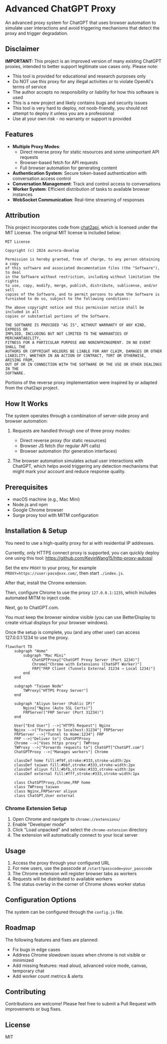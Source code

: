 # Advanced ChatGPT Proxy

An advanced proxy system for ChatGPT that uses browser automation to simulate user interactions and avoid triggering mechanisms that detect the proxy and trigger degradation.

## Disclaimer

**IMPORTANT:** This project is an improved version of many existing ChatGPT proxies, intended to better support legitimate use cases only. Please note:

- This tool is provided for educational and research purposes only
- Do NOT use this proxy for any illegal activities or to violate OpenAI's terms of service
- The author accepts no responsibility or liability for how this software is used
- This is a new project and likely contains bugs and security issues
- This tool is very hard to deploy, not noob-friendly, you should not attempt to deploy it unless you are a professional
- Use at your own risk - no warranty or support is provided

## Features

- **Multiple Proxy Modes**:
    - Direct reverse proxy for static resources and some unimportant API requests
    - Browser-based fetch for API requests
    - Full browser automation for generating content
- **Authentication System**: Secure token-based authentication with conversation access control
- **Conversation Management**: Track and control access to conversations
- **Worker System**: Efficient distribution of tasks to available browser instances
- **WebSocket Communication**: Real-time streaming of responses


## Attribution

This project incorporates code from [chat2api](https://github.com/lanqian528/chat2api), which is licensed under the MIT License. The original MIT license is included below:

```
MIT License

Copyright (c) 2024 aurora-develop

Permission is hereby granted, free of charge, to any person obtaining a copy
of this software and associated documentation files (the "Software"), to deal
in the Software without restriction, including without limitation the rights
to use, copy, modify, merge, publish, distribute, sublicense, and/or sell
copies of the Software, and to permit persons to whom the Software is
furnished to do so, subject to the following conditions:

The above copyright notice and this permission notice shall be included in all
copies or substantial portions of the Software.

THE SOFTWARE IS PROVIDED "AS IS", WITHOUT WARRANTY OF ANY KIND, EXPRESS OR
IMPLIED, INCLUDING BUT NOT LIMITED TO THE WARRANTIES OF MERCHANTABILITY,
FITNESS FOR A PARTICULAR PURPOSE AND NONINFRINGEMENT. IN NO EVENT SHALL THE
AUTHORS OR COPYRIGHT HOLDERS BE LIABLE FOR ANY CLAIM, DAMAGES OR OTHER
LIABILITY, WHETHER IN AN ACTION OF CONTRACT, TORT OR OTHERWISE, ARISING FROM,
OUT OF OR IN CONNECTION WITH THE SOFTWARE OR THE USE OR OTHER DEALINGS IN THE
SOFTWARE.
```

Portions of the reverse proxy implementation were inspired by or adapted from the chat2api project.

## How It Works

The system operates through a combination of server-side proxy and browser automation:

1. Requests are handled through one of three proxy modes:
    - Direct reverse proxy (for static resources)
    - Browser JS fetch (for regular API calls)
    - Browser automation (for generation interfaces)

2. The browser automation simulates actual user interactions with ChatGPT, which helps avoid triggering any detection mechanisms that might mark your account and reduce response quality.

## Prerequisites

- macOS machine (e.g., Mac Mini)
- Node.js and npm
- Google Chrome browser
- Surge proxy tool with MITM configuration

## Installation & Setup

You need to use a high-quality proxy for ai with residential IP addresses.

Currently, only HTTPS connect proxy is supported, you can quickly deploy one using this tool: https://github.com/KevinWang15/http-proxy-autossl

Set the env `PROXY` to your proxy, for example `PROXY=https://user:pass@xxx.com/`, then start `./index.js`.

After that, install the Chrome extension.

Then, configure Chrome to use the proxy `127.0.0.1:1235`, which includes automated MITM to inject code.

Next, go to ChatGPT.com.

You must keep the browser window visible (you can use BetterDisplay to create virtual displays for your browser windows).

Once the setup is complete, you (and any other user) can access 127.0.0.1:1234 to use the proxy.

```mermaid
flowchart TD
    subgraph "Home"
        subgraph "Mac Mini"
            ChatGPTProxy["ChatGPT Proxy Server (Port 1234)"]
            Chrome["Chrome with Extensions (ChatGPT Worker)"]
            FRP["FRP Client (Tunnels External 31234 → Local 1234)"]
        end
    end

    subgraph "Taiwan Node"
        TWProxy["HTTPS Proxy Server"]
    end

    subgraph "Aliyun Server (Public IP)"
        Nginx["Nginx (Auto SSL Certs)"]
        FRPServer["FRP Server (Port 31234)"]
    end

    User["End User"] -->|"HTTPS Request"| Nginx
    Nginx -->|"Forward to localhost:31234"| FRPServer
    FRPServer -->|"Tunnel to Home:1234"| FRP
    FRP -->|"Deliver to"| ChatGPTProxy
    Chrome -->|"Uses https proxy"| TWProxy
    TWProxy -->|"Forwards requests to"| ChatGPT["ChatGPT.com"]
    ChatGPTProxy -->|"Manages workers"| Chrome

    classDef home fill:#f9f,stroke:#333,stroke-width:2px
    classDef taiwan fill:#bbf,stroke:#333,stroke-width:2px
    classDef aliyun fill:#bfb,stroke:#333,stroke-width:2px
    classDef external fill:#fff,stroke:#333,stroke-width:1px
    
    class ChatGPTProxy,Chrome,FRP home
    class TWProxy taiwan
    class Nginx,FRPServer aliyun
    class ChatGPT,User external
```

### Chrome Extension Setup

1. Open Chrome and navigate to `chrome://extensions/`
2. Enable "Developer mode"
3. Click "Load unpacked" and select the `chrome-extension` directory
4. The extension will automatically connect to your local server

## Usage

1. Access the proxy through your configured URL
2. For new users, use the passcode at `/start?passcode=your_passcode`
3. The Chrome extension will register browser tabs as workers
4. Requests will be distributed to available workers
5. The status overlay in the corner of Chrome shows worker status

## Configuration Options

The system can be configured through the `config.js` file.

## Roadmap

The following features and fixes are planned:

* Fix bugs in edge cases
* Address Chrome slowdown issues when chrome is not visible or minimized
* Add missing features: read aloud, advanced voice mode, canvas, temporary chat
* Add worker count metrics & alerts

## Contributing

Contributions are welcome! Please feel free to submit a Pull Request with improvements or bug fixes.

## License

MIT